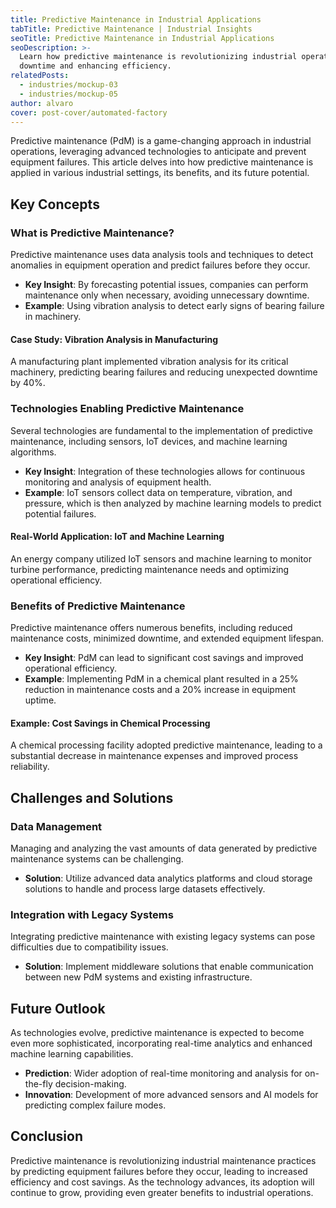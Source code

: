 ```yaml
---
title: Predictive Maintenance in Industrial Applications
tabTitle: Predictive Maintenance | Industrial Insights
seoTitle: Predictive Maintenance in Industrial Applications
seoDescription: >-
  Learn how predictive maintenance is revolutionizing industrial operations by reducing
  downtime and enhancing efficiency.
relatedPosts:
  - industries/mockup-03
  - industries/mockup-05
author: alvaro
cover: post-cover/automated-factory
---
```


Predictive maintenance (PdM) is a game-changing approach in industrial operations,
leveraging advanced technologies to anticipate and prevent equipment failures. This
article delves into how predictive maintenance is applied in various industrial settings,
its benefits, and its future potential.

## Key Concepts

### What is Predictive Maintenance?

Predictive maintenance uses data analysis tools and techniques to detect anomalies in
equipment operation and predict failures before they occur.

- **Key Insight**: By forecasting potential issues, companies can perform maintenance only
  when necessary, avoiding unnecessary downtime.
- **Example**: Using vibration analysis to detect early signs of bearing failure in
  machinery.

#### Case Study: Vibration Analysis in Manufacturing

A manufacturing plant implemented vibration analysis for its critical machinery,
predicting bearing failures and reducing unexpected downtime by 40%.

### Technologies Enabling Predictive Maintenance

Several technologies are fundamental to the implementation of predictive maintenance,
including sensors, IoT devices, and machine learning algorithms.

- **Key Insight**: Integration of these technologies allows for continuous monitoring and
  analysis of equipment health.
- **Example**: IoT sensors collect data on temperature, vibration, and pressure, which is
  then analyzed by machine learning models to predict potential failures.

#### Real-World Application: IoT and Machine Learning

An energy company utilized IoT sensors and machine learning to monitor turbine
performance, predicting maintenance needs and optimizing operational efficiency.

### Benefits of Predictive Maintenance

Predictive maintenance offers numerous benefits, including reduced maintenance costs,
minimized downtime, and extended equipment lifespan.

- **Key Insight**: PdM can lead to significant cost savings and improved operational
  efficiency.
- **Example**: Implementing PdM in a chemical plant resulted in a 25% reduction in
  maintenance costs and a 20% increase in equipment uptime.

#### Example: Cost Savings in Chemical Processing

A chemical processing facility adopted predictive maintenance, leading to a substantial
decrease in maintenance expenses and improved process reliability.

## Challenges and Solutions

### Data Management

Managing and analyzing the vast amounts of data generated by predictive maintenance
systems can be challenging.

- **Solution**: Utilize advanced data analytics platforms and cloud storage solutions to
  handle and process large datasets effectively.

### Integration with Legacy Systems

Integrating predictive maintenance with existing legacy systems can pose difficulties due
to compatibility issues.

- **Solution**: Implement middleware solutions that enable communication between new PdM
  systems and existing infrastructure.

## Future Outlook

As technologies evolve, predictive maintenance is expected to become even more
sophisticated, incorporating real-time analytics and enhanced machine learning
capabilities.

- **Prediction**: Wider adoption of real-time monitoring and analysis for on-the-fly
  decision-making.
- **Innovation**: Development of more advanced sensors and AI models for predicting
  complex failure modes.

## Conclusion

Predictive maintenance is revolutionizing industrial maintenance practices by predicting
equipment failures before they occur, leading to increased efficiency and cost savings. As
the technology advances, its adoption will continue to grow, providing even greater
benefits to industrial operations.
